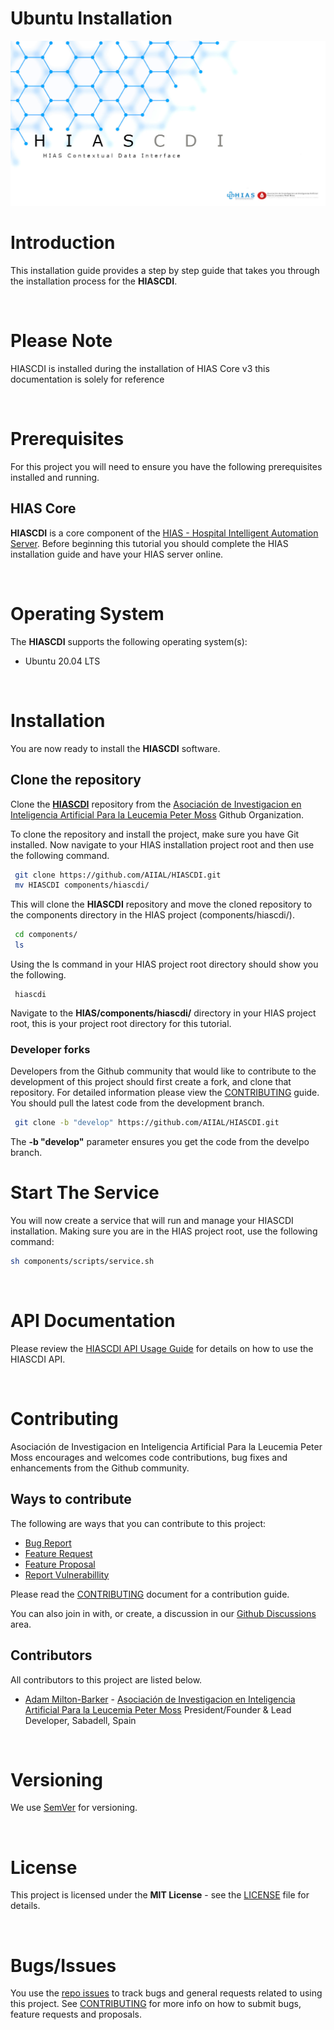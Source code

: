 # Ubuntu Installation

![HIASCDI](../img/project-banner.jpg)

# Introduction
This installation guide provides a step by step guide that takes you through the installation process for the **HIASCDI**.

&nbsp;

# Please Note

HIASCDI is installed during the installation of HIAS Core v3 this documentation is solely for reference

&nbsp;

# Prerequisites
For this project you will need to ensure you have the following prerequisites installed and running.

## HIAS Core

**HIASCDI** is a core component of the [HIAS - Hospital Intelligent Automation Server](https://github.com/AIIAL/HIAS-Core). Before beginning this tutorial you should complete the HIAS installation guide and have your HIAS server online.

&nbsp;

# Operating System
The **HIASCDI** supports the following operating system(s):

- Ubuntu 20.04 LTS

&nbsp;

# Installation
You are now ready to install the **HIASCDI** software.

## Clone the repository

Clone the [**HIASCDI**](https://github.com/AIIAL/HIAS-TassAI-Facial-Recognition-Agent " **HIASCDI**") repository from the [Asociación de Investigacion en Inteligencia Artificial Para la Leucemia Peter Moss](https://github.com/AIIAL "Asociación de Investigacion en Inteligencia Artificial Para la Leucemia Peter Moss") Github Organization.

To clone the repository and install the project, make sure you have Git installed. Now navigate to your HIAS installation project root and then use the following command.

``` bash
 git clone https://github.com/AIIAL/HIASCDI.git
 mv HIASCDI components/hiascdi/
```

This will clone the **HIASCDI** repository and move the cloned repository to the components directory in the HIAS project (components/hiascdi/).

``` bash
 cd components/
 ls
```

Using the ls command in your HIAS project root directory should show you the following.

```
 hiascdi
```

Navigate to the **HIAS/components/hiascdi/** directory in your HIAS project root, this is your project root directory for this tutorial.

### Developer forks

Developers from the Github community that would like to contribute to the development of this project should first create a fork, and clone that repository. For detailed information please view the [CONTRIBUTING](../../CONTRIBUTING.md "CONTRIBUTING") guide. You should pull the latest code from the development branch.

``` bash
 git clone -b "develop" https://github.com/AIIAL/HIASCDI.git
```

The **-b "develop"** parameter ensures you get the code from the develpo branch.

# Start The Service
You will now create a service that will run and manage your HIASCDI installation. Making sure you are in the HIAS project root, use the following command:

``` bash
sh components/scripts/service.sh
```

&nbsp;

# API Documentation

Please review the [HIASCDI API Usage Guide](../usage/api.md) for details on how to use the HIASCDI API.

&nbsp;

# Contributing
Asociación de Investigacion en Inteligencia Artificial Para la Leucemia Peter Moss encourages and welcomes code contributions, bug fixes and enhancements from the Github community.

## Ways to contribute

The following are ways that you can contribute to this project:

- [Bug Report](https://github.com/AIIAL/HIASCDI/issues/new?assignees=&labels=&template=bug_report.md&title=)
- [Feature Request](https://github.com/AIIAL/HIASCDI/issues/new?assignees=&labels=&template=feature_request.md&title=)
- [Feature Proposal](https://github.com/AIIAL/HIASCDI/issues/new?assignees=&labels=&template=feature-proposal.md&title=)
- [Report Vulnerabillity](https://github.com/AIIAL/HIASCDI/issues/new?assignees=&labels=&template=report-a-vulnerability.md&title=)

Please read the [CONTRIBUTING](https://github.com/AIIAL/HIASCDI/blob/main/CONTRIBUTING.md "CONTRIBUTING") document for a contribution guide.

You can also join in with, or create, a discussion in our [Github Discussions](https://github.com/AIIAL/HIASCDI/discussions) area.

## Contributors

All contributors to this project are listed below.

- [Adam Milton-Barker](https://www.leukemiaairesearch.com/association/volunteers/adam-milton-barker "Adam Milton-Barker") - [Asociación de Investigacion en Inteligencia Artificial Para la Leucemia Peter Moss](https://www.leukemiaresearchassociation.ai "Asociación de Investigacion en Inteligencia Artificial Para la Leucemia Peter Moss") President/Founder & Lead Developer, Sabadell, Spain

&nbsp;

# Versioning
We use [SemVer](https://semver.org/) for versioning.

&nbsp;

# License
This project is licensed under the **MIT License** - see the [LICENSE](https://github.com/AIIAL/HIASCDI/blob/main/LICENSE "LICENSE") file for details.

&nbsp;

# Bugs/Issues

You use the [repo issues](https://github.com/AIIAL/HIASCDI/issues/new/choose "repo issues") to track bugs and general requests related to using this project. See [CONTRIBUTING](https://github.com/AIIAL/HIASCDI/blob/main/CONTRIBUTING.md "CONTRIBUTING") for more info on how to submit bugs, feature requests and proposals.